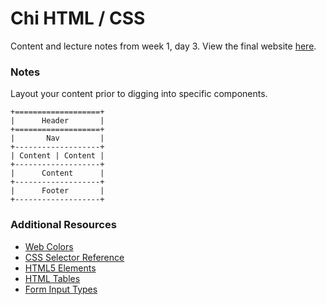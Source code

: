 # Chi HTML / CSS
Content and lecture notes from week 1, day 3. View the final website [here](https://christopher-black.github.io/chi-html-css/layout.html).

### Notes
Layout your content prior to digging into specific components.

```
+===================+
|      Header       |
+===================+
|       Nav         |
+-------------------+
| Content | Content |
+-------------------+
|      Content      |
+-------------------+
|      Footer       |
+-------------------+
```

### Additional Resources
- [Web Colors](https://en.wikipedia.org/wiki/Web_colors)
- [CSS Selector Reference](https://www.w3schools.com/cssref/css_selectors.asp)
- [HTML5 Elements](https://www.w3schools.com/html/html5_semantic_elements.asp)
- [HTML Tables](https://www.w3schools.com/tags/tag_thead.asp)
- [Form Input Types](https://www.w3schools.com/tags/att_input_type.asp)
